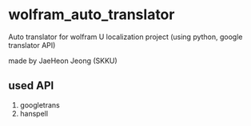 # wolfram_auto_translator
Auto translator for wolfram U localization project
(using python, google translator API)

made by JaeHeon Jeong (SKKU)

## used API
1. googletrans
2. hanspell